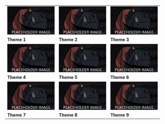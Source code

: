 |    |    |    |
|-------|-------|---------|
|![placeholder](/Images/placeholder.png)|![placeholder](/Images/placeholder.png)|![placeholder](/Images/placeholder.png)|
|**Theme 1**|**Theme 2**|**Theme 3**|
|![placeholder](/Images/placeholder.png)|![placeholder](/Images/placeholder.png)|![placeholder](/Images/placeholder.png)|
|**Theme 4**|**Theme 5**|**Theme 6**|
|![placeholder](/Images/placeholder.png)|![placeholder](/Images/placeholder.png)|![placeholder](/Images/placeholder.png)|
|**Theme 7**|**Theme 8**|**Theme 9**|
